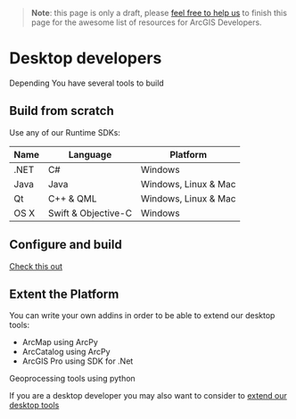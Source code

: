 > **Note**: this page is only a draft, please [feel free to help us](https://github.com/hhkaos/awesome-arcgis#contributions) to finish this page for the awesome list of resources for ArcGIS Developers.

# Desktop developers
<!-- START doctoc -->
<!-- END doctoc -->

Depending You have several tools to build

## Build from scratch
Use any of our Runtime SDKs:

|Name|Language|Platform
|---|---|---|
|.NET|C#|Windows|
|Java|Java|Windows, Linux & Mac|
|Qt|C++ & QML|Windows, Linux & Mac|
|OS X|Swift & Objective-C|Windows|

## Configure and build
[Check this out](../arcgis/app-builders)

## Extent the Platform
You can write your own addins in order to be able to extend our desktop tools:
  * ArcMap using ArcPy
  * ArcCatalog using ArcPy
  * ArcGIS Pro using SDK for .Net

Geoprocessing tools using python

If you are a desktop developer you may also want to consider to [extend our
desktop tools](../arcgis/extendable-products/desktop)
